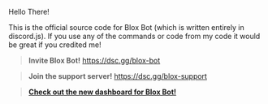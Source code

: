 Hello There! 

This is the official source code for Blox Bot (which is written entirely in discord.js). If you use any of the commands or code from my code it would be great if you credited me!

>**Invite Blox Bot!**
https://dsc.gg/blox-bot

>**Join the support server!**
https://dsc.gg/blox-support

>**[Check out the new dashboard for Blox Bot!](https://blox-bot.glitch.me)**
